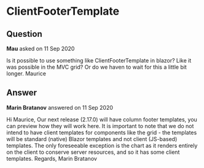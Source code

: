 # ClientFooterTemplate

## Question

**Mau** asked on 11 Sep 2020

Is it possible to use something like ClientFooterTemplate in blazor? Like it was possible in the MVC grid? Or do we haven to wait for this a little bit longer. Maurice

## Answer

**Marin Bratanov** answered on 11 Sep 2020

Hi Maurice, Our next release (2.17.0) will have column footer templates, you can preview how they will work here. It is important to note that we do not intend to have client templates for components like the grid - the templates will be standard (native) Blazor templates and not client (JS-based) templates. The only foreseeable exception is the chart as it renders entirely on the client to conserve server resources, and so it has some client templates. Regards, Marin Bratanov
